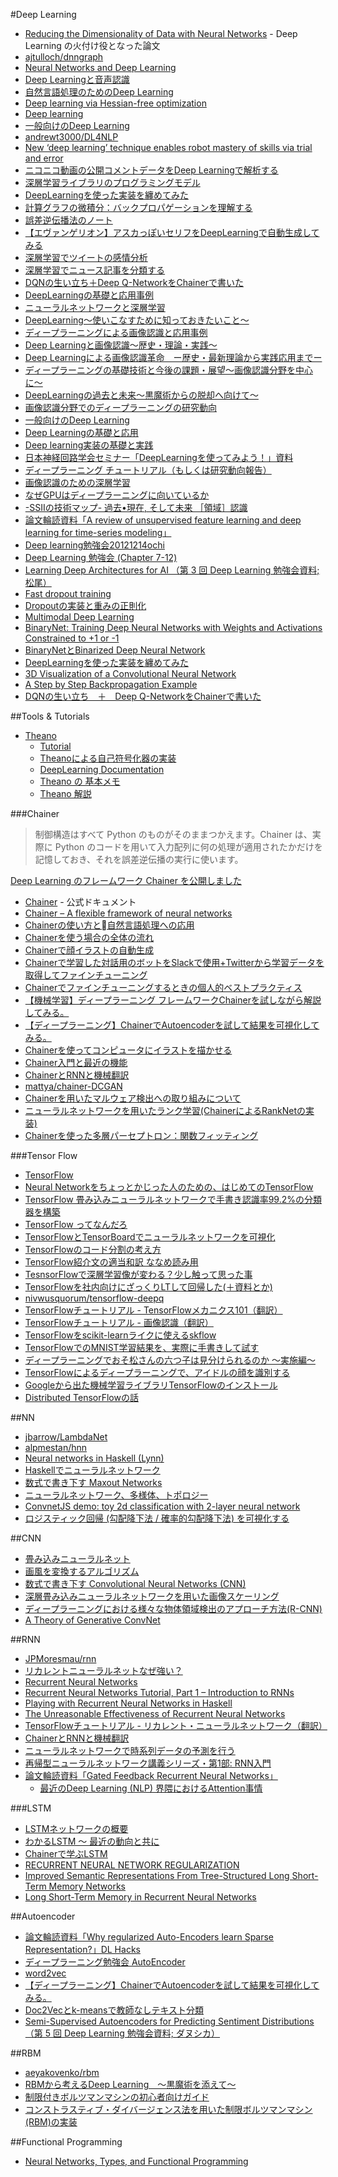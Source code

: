 #Deep Learning
* [Reducing the Dimensionality of Data with Neural Networks](http://www.cs.toronto.edu/~hinton/science.pdf) - Deep Learning の火付け役となった論文
* [ajtulloch/dnngraph](https://github.com/ajtulloch/dnngraph)
* [Neural Networks and Deep Learning](http://neuralnetworksanddeeplearning.com/)
* [Deep Learningと音声認識](https://research.preferred.jp/2015/07/deep-learning-speech-recognition/)
* [自然言語処理のためのDeep Learning](http://www.slideshare.net/yutakikuchi927/deep-learning-26647407)
* [Deep learning via Hessian-free optimization](http://machinelearning.wustl.edu/mlpapers/paper_files/icml2010_Martens10.pdf)
* [Deep learning](http://www.slideshare.net/kazoo04/deep-learning-15097274)
* [一般向けのDeep Learning](http://www.slideshare.net/pfi/deep-learning-22350063)
* [andrewt3000/DL4NLP](https://github.com/andrewt3000/DL4NLP)
* [New ‘deep learning’ technique enables robot mastery of skills via trial and error](http://newscenter.berkeley.edu/2015/05/21/deep-learning-robot-masters-skills-via-trial-and-error/)
* [ニコニコ動画の公開コメントデータをDeep Learningで解析する](http://qiita.com/ixixi/items/a3d56b2db6e09249a519)
* [深層学習ライブラリのプログラミングモデル](http://www.slideshare.net/yutakashino/ss-56291783)
* [DeepLearningを使った実装を纏めてみた](http://nonbiri-tereka.hatenablog.com/entry/2015/12/17/004410)
* [計算グラフの微積分：バックプロパゲーションを理解する](http://postd.cc/2015-08-backprop/)
* [誤差逆伝播法のノート](http://qiita.com/Ugo-Nama/items/04814a13c9ea84978a4c)
* [【エヴァンゲリオン】アスカっぽいセリフをDeepLearningで自動生成してみる](http://qiita.com/S346/items/24e875e3c5ac58f55810)
* [深層学習でツイートの感情分析](http://qiita.com/hogefugabar/items/93fcb2bc27d7b268cbe6)
* [深層学習でニュース記事を分類する](http://qiita.com/hogefugabar/items/c27ed578717c5e7288c0)
* [DQNの生い立ち＋Deep Q-NetworkをChainerで書いた](http://qiita.com/Ugo-Nama/items/08c6a5f6a571335972d5)
* [DeepLearningの基礎と応用事例](http://www.slideshare.net/Takayosi/deep-learning-seminar)
* [ニューラルネットワークと深層学習](http://nnadl-ja.github.io/nnadl_site_ja/index.html)
* [DeepLearning〜使いこなすために知っておきたいこと〜](http://www.slideshare.net/Takayosi/miru2014-tutorial-deeplearning-37219713)
* [ディープラーニングによる画像認識と応用事例](http://www.slideshare.net/Takayosi/nvidia-51814334)
* [Deep Learningと画像認識～歴史・理論・実践～](http://www.slideshare.net/nlab_utokyo/deep-learning-40959442)
* [Deep Learningによる画像認識革命　ー歴史・最新理論から実践応用までー](http://www.slideshare.net/nlab_utokyo/deep-learning-49182466)
* [ディープラーニングの基礎技術と今後の課題・展望〜画像認識分野を中心に〜](http://www.slideshare.net/nlab_utokyo/20150930-53741757)
* [DeepLearningの過去と未来〜黒魔術からの脱却へ向けて〜](http://www.slideshare.net/nlab_utokyo/20150414seminar)
* [画像認識分野でのディープラーニングの研究動向](http://ibisml.org/archive/ibis2013/pdfs/ibis2013-okatani.pdf)
* [一般向けのDeep Learning](http://www.slideshare.net/pfi/deep-learning-22350063)
* [Deep Learningの基礎と応用](http://www.slideshare.net/beam2d/deep-learning-52872945)
* [Deep learning実装の基礎と実践](http://www.slideshare.net/beam2d/deep-learningimplementation)
* [日本神経回路学会セミナー「DeepLearningを使ってみよう！」資料](http://www.slideshare.net/KentaOono/deeplearning-52072261)
* [ディープラーニング チュートリアル（もしくは研究動向報告）](http://www.vision.is.tohoku.ac.jp/files/9313/6601/7876/CVIM_tutorial_deep_learning.pdf)
* [画像認識のための深層学習](http://www.slideshare.net/yomoyamareiji/ss-36982686)
* [なぜGPUはディープラーニングに向いているか](http://www.slideshare.net/NVIDIAJapan/gpu-51812528)
* [-SSIIの技術マップ- 過去•現在, そして未来 ［領域］認識](http://www.slideshare.net/hironobufujiyoshi/ssii-35734246)
* [論文輪読資料「A review of unsupervised feature learning and deep learning for time-series modeling」](http://www.slideshare.net/kaorunasuno/20150416-nasuno-ul)
* [Deep learning勉強会20121214ochi](http://www.slideshare.net/alembert2000/deep-learning20121214ochi)
* [Deep Learning 勉強会 (Chapter 7-12)](http://www.slideshare.net/alembert2000/deep-learning-chapter-712)
* [Learning Deep Architectures for AI （第 3 回 Deep Learning 勉強会資料; 松尾）](http://www.slideshare.net/alembert2000/learning-deep-architectures-for-ai-3-deep-learning)
* [Fast dropout training](http://jmlr.csail.mit.edu/proceedings/papers/v28/wang13a.pdf)
* [Dropoutの実装と重みの正則化](http://olanleed.hatenablog.com/entry/2013/12/03/010945)
* [Multimodal Deep Learning](http://machinelearning.wustl.edu/mlpapers/paper_files/ICML2011Ngiam_399.pdf)
* [BinaryNet: Training Deep Neural Networks with Weights and Activations Constrained to +1 or -1](http://arxiv.org/abs/1602.02830)
* [BinaryNetとBinarized Deep Neural Network](http://tkng.org/b/2016/02/12/binarynet-and-binarized-neural-network/)
* [DeepLearningを使った実装を纏めてみた](http://nonbiri-tereka.hatenablog.com/entry/2015/12/17/004410)
* [3D Visualization of a Convolutional Neural Network](http://scs.ryerson.ca/~aharley/vis/conv/)
* [A Step by Step Backpropagation Example](http://mattmazur.com/2015/03/17/a-step-by-step-backpropagation-example/)
* [DQNの生い立ち　＋　Deep Q-NetworkをChainerで書いた](http://qiita.com/Ugo-Nama/items/08c6a5f6a571335972d5)

##Tools & Tutorials
* [Theano](http://deeplearning.net/software/theano/)
  * [Tutorial](http://deeplearning.net/software/theano/tutorial/)
  * [Theanoによる自己符号化器の実装](http://aidiary.hatenablog.com/entry/20151203/1449146680)
  * [DeepLearning Documentation](http://deeplearning.net/tutorial/contents.html)
  * [Theano の 基本メモ](http://qiita.com/mokemokechicken/items/3fbf6af714c1f66f99e9)
  * [Theano 解説](http://d.hatena.ne.jp/saket/20121207/1354867911)

###Chainer
> 制御構造はすべて Python のものがそのままつかえます。Chainer は、実際に Python のコードを用いて入力配列に何の処理が適用されたかだけを記憶しておき、それを誤差逆伝播の実行に使います。

[Deep Learning のフレームワーク Chainer を公開しました](https://research.preferred.jp/2015/06/deep-learning-chainer/)

* [Chainer](http://chainer.org/) - 公式ドキュメント
* [Chainer – A flexible framework of neural networks](http://docs.chainer.org/en/stable/)
* [Chainerの使い方と自然言語処理への応用](http://www.slideshare.net/unnonouno/chainer-55494686)
* [Chainerを使う場合の全体の流れ](http://www.slideshare.net/ryokuta/chainer-v15-view2015/29)
* [Chainerで顔イラストの自動生成](http://qiita.com/mattya/items/e5bfe5e04b9d2f0bbd47)
* [Chainerで学習した対話用のボットをSlackで使用+Twitterから学習データを取得してファインチューニング](http://qiita.com/GushiSnow/items/79ca7deeb976f50126d7)
* [Chainerでファインチューニングするときの個人的ベストプラクティス](http://qiita.com/tabe2314/items/6c0c1b769e12ab1e2614)
* [【機械学習】ディープラーニング フレームワークChainerを試しながら解説してみる。](http://qiita.com/kenmatsu4/items/7b8d24d4c5144a686412)
* [【ディープラーニング】ChainerでAutoencoderを試して結果を可視化してみる。](http://qiita.com/kenmatsu4/items/99d4a54d5a57405ecaf8)
* [Chainerを使ってコンピュータにイラストを描かせる](http://qiita.com/rezoolab/items/5cc96b6d31153e0c86bc)
* [Chainer入門と最近の機能](http://www.slideshare.net/unnonouno/chainer-56292907)
* [ChainerとRNNと機械翻訳](http://qiita.com/odashi_t/items/a1be7c4964fbea6a116e)
* [mattya/chainer-DCGAN](https://github.com/mattya/chainer-DCGAN)
* [Chainerを用いたマルウェア検出への取り組みについて](http://olanleed.hatenablog.com/entry/2015/12/13/215246)
* [ニューラルネットワークを用いたランク学習(ChainerによるRankNetの実装)](http://qiita.com/sz_dr/items/0e50120318527a928407)
* [Chainerを使った多層パーセプトロン：関数フィッティング](http://qiita.com/nga_m0m0/items/4191c0f847d1c749fd84)

###Tensor Flow
* [TensorFlow](http://tensorflow.org/)
* [Neural Networkをちょっとかじった人のための、はじめてのTensorFlow](http://qiita.com/sergeant-wizard/items/55256ac6d5d8d7c53a5a)
* [TensorFlow 畳み込みニューラルネットワークで手書き認識率99.2%の分類器を構築](http://qiita.com/haminiku/items/36982ae65a770565458d)
* [TensorFlow ってなんだろ](http://qiita.com/shuhei_f/items/5ba61fff4e47e073c24f)
* [TensorFlowとTensorBoardでニューラルネットワークを可視化](http://qiita.com/sergeant-wizard/items/fdf4d64a0d221a81da34)
* [TensorFlowのコード分割の考え方](http://qiita.com/sergeant-wizard/items/98ce0993a195475fd7a9)
* [TensorFlow紹介文の適当和訳 ななめ読み用](http://qiita.com/tomo_makes/items/af23c1ac0d94b764da55)
* [TesnsorFlowで深層学習像が変わる？少し触って思った事](http://qiita.com/n_kats_/items/ba7f19701e39d8ff1f6c)
* [TensorFlowを社内向けにざっくりLTして回帰した(＋資料とか)](http://yamitzky.hatenablog.com/entry/2015/11/11/204416)
* [nivwusquorum/tensorflow-deepq](https://github.com/nivwusquorum/tensorflow-deepq)
* [TensorFlowチュートリアル - TensorFlowメカニクス101（翻訳）](http://qiita.com/KojiOhki/items/0640d01029371d6ae092)
* [TensorFlowチュートリアル - 画像認識（翻訳）](http://qiita.com/KojiOhki/items/dab6922b6cd7b990c002)
* [TensorFlowをscikit-learnライクに使えるskflow](http://qiita.com/icoxfog417/items/9d052b556bd8a4074e4a)
* [TensorFlowでのMNIST学習結果を、実際に手書きして試す](http://d.hatena.ne.jp/sugyan/20151124/1448292129)
* [ディープラーニングでおそ松さんの六つ子は見分けられるのか 〜実施編〜](http://bohemia.hatenablog.com/entry/2015/11/22/174603)
* [TensorFlowによるディープラーニングで、アイドルの顔を識別する](http://d.hatena.ne.jp/sugyan/20160112/1452558576)
* [Googleから出た機械学習ライブラリTensorFlowのインストール](http://qiita.com/bohemian916/items/62ef3fe4d90745cc92f6)
* [Distributed TensorFlowの話](http://qiita.com/kazunori279/items/981a8a2a44f5d1172856)

##NN
* [jbarrow/LambdaNet](https://github.com/jbarrow/LambdaNet)
* [alpmestan/hnn](https://github.com/alpmestan/hnn)
* [Neural networks in Haskell (Lynn)](https://twitter.com/mcarberg/status/664750004742000640)
* [Haskellでニューラルネットワーク](http://imokuri123.com/blog/2015/07/neural-network-in-haskell.html)
* [数式で書き下す Maxout Networks](http://blog.yusugomori.com/post/133257383300/%E6%95%B0%E5%BC%8F%E3%81%A7%E6%9B%B8%E3%81%8D%E4%B8%8B%E3%81%99-maxout-networks)
* [ニューラルネットワーク、多様体、トポロジー](http://qiita.com/KojiOhki/items/af2241027b00f892d2bd)
* [ConvnetJS demo: toy 2d classification with 2-layer neural network](http://cs.stanford.edu/people/karpathy/convnetjs/demo/classify2d.html)
* [ロジスティック回帰 (勾配降下法 / 確率的勾配降下法) を可視化する](http://sinhrks.hatenablog.com/entry/2014/11/24/205305)

##CNN
* [畳み込みニューラルネット](http://www.slideshare.net/ssuser726f56/joi-51681753)
* [画風を変換するアルゴリズム](https://research.preferred.jp/2015/09/chainer-gogh/)
* [数式で書き下す Convolutional Neural Networks (CNN)](http://blog.yusugomori.com/post/129688163130/%E6%95%B0%E5%BC%8F%E3%81%A7%E6%9B%B8%E3%81%8D%E4%B8%8B%E3%81%99-convolutional-neural-networks-cnn)
* [深層畳み込みニューラルネットワークを用いた画像スケーリング](http://postd.cc/image-scaling-using-deep-convolutional-neural-networks-part1/)
* [ディープラーニングにおける様々な物体領域検出のアプローチ方法(R-CNN)](http://qiita.com/t-hiroyoshi/items/e9def50ba2c2249db04b)
* [A Theory of Generative ConvNet](http://www.stat.ucla.edu/~ywu/GenerativeConvNet/main.html)

##RNN
* [JPMoresmau/rnn](https://github.com/JPMoresmau/rnn)
* [リカレントニューラルネットなぜ強い？](http://d.hatena.ne.jp/mamoruk/20151209/p1)
* [Recurrent Neural Networks](http://www.slideshare.net/beam2d/pfi-seminar-20141030rnn)
* [Recurrent Neural Networks Tutorial, Part 1 – Introduction to RNNs](http://www.wildml.com/2015/09/recurrent-neural-networks-tutorial-part-1-introduction-to-rnns/)
* [Playing with Recurrent Neural Networks in Haskell](http://jpmoresmau.blogspot.jp/2015/08/playing-with-recurrent-neural-networks.html)
* [The Unreasonable Effectiveness of Recurrent Neural Networks](http://karpathy.github.io/2015/05/21/rnn-effectiveness/)
* [TensorFlowチュートリアル - リカレント・ニューラルネットワーク（翻訳）](http://qiita.com/KojiOhki/items/149f96bd98973bd219ac)
* [ChainerとRNNと機械翻訳](http://qiita.com/odashi_t/items/a1be7c4964fbea6a116e)
* [ニューラルネットワークで時系列データの予測を行う](http://qiita.com/icoxfog417/items/2791ee878deee0d0fd9c)
* [再帰型ニューラルネットワーク講義シリーズ・第1部: RNN入門](http://blog.moji.ai/2016/01/%E5%86%8D%E5%B8%B0%E5%9E%8B%E3%83%8B%E3%83%A5%E3%83%BC%E3%83%A9%E3%83%AB%E3%83%8D%E3%83%83%E3%83%88%E3%83%AF%E3%83%BC%E3%82%AF%E8%AC%9B%E7%BE%A9%E3%82%B7%E3%83%AA%E3%83%BC%E3%82%BA%E3%83%BB%E7%AC%AC1/)
* [論文輪読資料「Gated Feedback Recurrent Neural Networks」](http://www.slideshare.net/kurotaki_weblab/gated-feedback-recurrent-neural-networks)
  * [最近のDeep Learning (NLP) 界隈におけるAttention事情](http://www.slideshare.net/yutakikuchi927/deep-learning-nlp-attention)

###LSTM
* [LSTMネットワークの概要](http://qiita.com/KojiOhki/items/89cd7b69a8a6239d67ca)
* [わかるLSTM ～ 最近の動向と共に](http://qiita.com/t_Signull/items/21b82be280b46f467d1b)
* [Chainerで学ぶLSTM](http://kivantium.hateblo.jp/entry/2016/01/31/222050)
* [RECURRENT NEURAL NETWORK REGULARIZATION](http://arxiv.org/pdf/1409.2329v4.pdf)
* [Improved Semantic Representations From Tree-Structured Long Short-Term Memory Networks](http://arxiv.org/abs/1503.00075)
* [Long Short-Term Memory in Recurrent Neural Networks](http://www.felixgers.de/papers/phd.pdf)

##Autoencoder
* [論文輪読資料「Why regularized Auto-Encoders learn Sparse Representation?」DL Hacks](http://www.slideshare.net/kurotaki_weblab/why-regularized-autoencoders-learn-sparse-representationdl-hacks)
* [ディープラーニング勉強会 AutoEncoder](http://qiita.com/piyo7/items/60576759430910ffe5be)
* [word2vec](https://code.google.com/p/word2vec/)
* [【ディープラーニング】ChainerでAutoencoderを試して結果を可視化してみる。](http://qiita.com/kenmatsu4/items/99d4a54d5a57405ecaf8)
* [Doc2Vecとk-meansで教師なしテキスト分類](http://qiita.com/shima_x/items/196e8d823412e45680e9)
* [Semi-Supervised Autoencoders for Predicting Sentiment Distributions（第 5 回 Deep Learning 勉強会資料; ダヌシカ）](http://www.slideshare.net/alembert2000/ssrae-sa)

##RBM
* [aeyakovenko/rbm](https://github.com/aeyakovenko/rbm)
* [RBMから考えるDeep Learning　～黒魔術を添えて～](http://qiita.com/t_Signull/items/f776aecb4909b7c5c116)
* [制限付きボルツマンマシンの初心者向けガイド](http://postd.cc/a-beginners-guide-to-restricted-boltzmann-machines/)
* [コンストラスティブ・ダイバージェンス法を用いた制限ボルツマンマシン(RBM)の実装](http://kivantium.hateblo.jp/entry/2015/12/01/000207)

##Functional Programming
* [Neural Networks, Types, and Functional Programming](http://colah.github.io/posts/2015-09-NN-Types-FP/)
